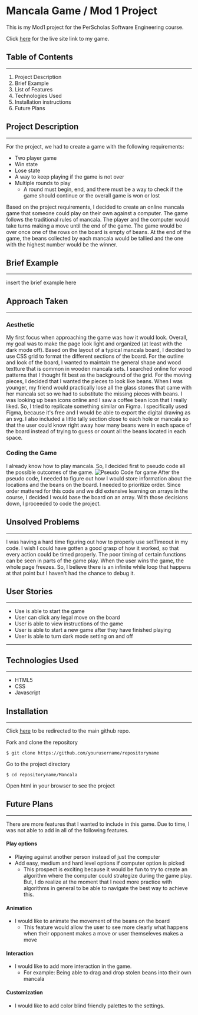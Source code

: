 <!-- # LarissaPortillo.github.io -->
# Mancala Game / Mod 1 Project

This is my Mod1 project for the PerScholas Software Engineering course. 

Click [here][1] for the live site link to my game.

## Table of Contents
***
1. Project Description
2. Brief Example
3. List of Features
4. Technologies Used
5. Installation instructions 
6. Future Plans 

## Project Description
***
For the project, we had to create a game with the following requirements: 
* Two player game
* Win state
* Lose state
* A way to keep playing if the game is not over
* Multiple rounds to play 
  * A round must begin, end, and there must be a way to check if the game should continue or the overall game is won or lost 

Based on the project requirements, I decided to create an online mancala game that someone could play on their own against a computer. The game follows the traditional rules of mancala. The player and the computer would take turns making a move until the end of the game. The game would be over once one of the rows on the board is empty of beans. At the end of the game, the beans collected by each mancala would be tallied and the one with the highest number would be the winner. 

## Brief Example
***

insert the brief example here

## Approach Taken
***
### Aesthetic
My first focus when approaching the game was how it would look. Overall, my goal was to make the page look light and organized (at least with the dark mode off). Based on the layout of a typical mancala board, I decided to use CSS grid to format the different sections of the board. For the outline and look of the board, I wanted to maintain the general shape and wood textture that is common in wooden mancala sets. I searched online for wood patterns that I thought fit best as the background of the grid. For the moving pieces, I decided that I wanted the pieces to look like beans. When I was younger, my friend would practically lose all the glass stones that came with her mancala set so we had to substitute the missing pieces with beans. I was looking up bean icons online and I saw a coffee bean icon that I really liked. So, I tried to replicate something similar on Figma. I specifically used Figma, because it's free and I would be able to export the digital drawing as an svg. I also included a little tally section close to each hole or mancala so that the user could know right away how many beans were in each space of the board instead of trying to guess or count all the beans located in each space. 

### Coding the Game
I already know how to play mancala. So, I decided first to pseudo code all the possible outcomes of the game. 
![Pseudo Code for game](/LarissaPortillo.github.io/Mancala/PseudoCode.jpg)
After the pseudo code, I needed to figure out how I would store information about the locations and the beans on the board. I needed to prioritize order. Since order mattered for this code and we did extensive learning on arrays in the course, I decided I would base the board on an array. With those decisions down, I proceeded to code the project.

## Unsolved Problems
***
I was having a hard time figuring out how to properly use setTimeout in my code. I wish I could have gotten a good grasp of how it worked, so that every action could be timed properly. The poor timing of certain functions can be seen in parts of the game play. 
When the user wins the game, the whole page freezes. So, I believe there is an infinite while loop that happens at that point but I haven't had the chance to debug it.

## User Stories
***
* Use is able to start the game
* User can click any legal move on the board 
* User is able to view instructions of the game
* User is able to start a new game after they have finished playing
* User is able to turn dark mode setting on and off 

***
## Technologies Used
***
* HTML5
* CSS
* Javascript

## Installation
***
Click [here][2] to be redirected to the main github repo.

Fork and clone the repository
```
$ git clone https://github.com/yourusername/repositoryname
```
Go to the project directory
```
$ cd repositoryname/Mancala
```
Open html in your browser to see the project


## Future Plans
***
There are more features that I wanted to include in this game. Due to time, I was not able to add in all of the following features. 

#### Play options
* Playing against another person instead of just the computer
* Add easy, medium and hard level options if computer option is picked  
    * This prospect is exciting because it would be fun to try to create an algorithm where the computer could strategize during the game play. But, I do realize at the moment that I need more practice with algorithms in general to be able to navigate the best way to achieve this. 

#### Animation
* I would like to animate the movement of the beans on the board
    * This feature would allow the user to see more clearly what happens when their opponent makes a move or user themseleves makes a move

#### Interaction
* I would like to add more interaction in the game. 
    * For example: Being able to drag and drop stolen beans into their own mancala

#### Customization
* I would like to add color blind friendly palettes to the settings.


[1]:https://larissaportillo.github.io/Mancala/mancala.html "live site"
[2]:https://github.com/LarissaPortillo/LarissaPortillo.github.io.git "githuub repo"

